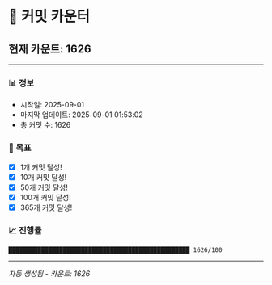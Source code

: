 # 🔢 커밋 카운터

## 현재 카운트: 1626

---

### 📊 정보
- 시작일: 2025-09-01
- 마지막 업데이트: 2025-09-01 01:53:02
- 총 커밋 수: 1626

### 🎯 목표
- [x] 1개 커밋 달성!
- [x] 10개 커밋 달성!
- [x] 50개 커밋 달성!
- [x] 100개 커밋 달성!
- [x] 365개 커밋 달성!

### 📈 진행률
```
██████████████████████████████████████████████████ 1626/100
```

---
*자동 생성됨 - 카운트: 1626*

